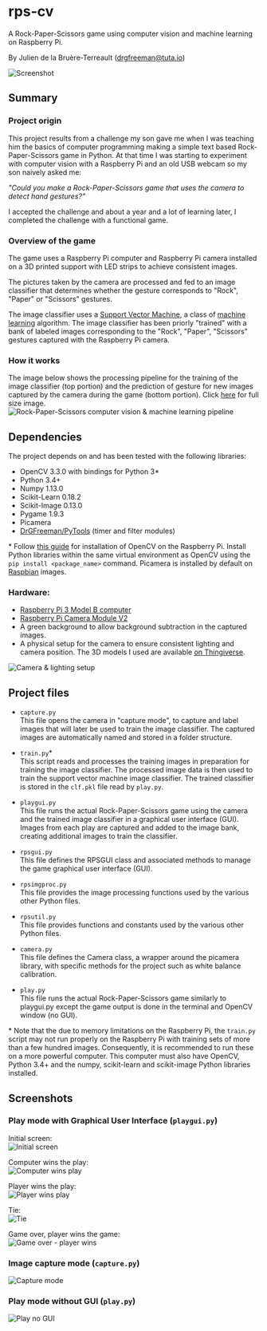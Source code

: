 # rps-cv
A Rock-Paper-Scissors game using computer vision and machine learning on Raspberry Pi.

By Julien de la Bruère-Terreault (drgfreeman@tuta.io)

![Screenshot](img/doc/screen-2-3.png)

## Summary

### Project origin

This project results from a challenge my son gave me when I was teaching him the basics of computer programming making a simple text based Rock-Paper-Scissors game in Python. At that time I was starting to experiment with computer vision with a Raspberry Pi and an old USB webcam so my son naively asked me:

*"Could you make a Rock-Paper-Scissors game that uses the camera to detect hand gestures?"*

I accepted the challenge and about a year and a lot of learning later, I completed the challenge with a functional game.

### Overview of the game

The game uses a Raspberry Pi computer and Raspberry Pi camera installed on a 3D printed support with LED strips to achieve consistent images.

The pictures taken by the camera are processed and fed to an image classifier that determines whether the gesture corresponds to "Rock", "Paper" or "Scissors" gestures.

The image classifier uses a [Support Vector Machine](https://en.wikipedia.org/wiki/Support_vector_machine), a class of [machine learning](https://en.wikipedia.org/wiki/Machine_learning) algorithm. The image classifier has been priorly "trained" with a bank of labeled images corresponding to the "Rock", "Paper", "Scissors" gestures captured with the Raspberry Pi camera.

### How it works

The image below shows the processing pipeline for the training of the image classifier (top portion) and the prediction of gesture for new images captured by the camera during the game (bottom portion). Click [here](https://raw.githubusercontent.com/DrGFreeman/rps-cv/master/img/doc/rps-pipeline.png) for full size image.
![Rock-Paper-Scissors computer vision & machine learning pipeline](img/doc/rps-pipeline.png)

## Dependencies

The project depends on and has been tested with the following libraries:

* OpenCV 3.3.0 with bindings for Python 3*
* Python 3.4+
* Numpy 1.13.0
* Scikit-Learn 0.18.2
* Scikit-Image 0.13.0
* Pygame 1.9.3
* Picamera
* [DrGFreeman/PyTools](https://github.com/DrGFreeman/PyTools) (timer and filter modules)

\* Follow [this guide](https://www.pyimagesearch.com/2016/04/18/install-guide-raspberry-pi-3-raspbian-jessie-opencv-3/) for installation of OpenCV on the Raspberry Pi. Install Python libraries within the same virtual environment as OpenCV using the `pip install <package_name>` command. Picamera is installed by default on [Raspbian](https://www.raspberrypi.org/downloads/raspbian/) images.

### Hardware:

* [Raspberry Pi 3 Model B computer](https://www.raspberrypi.org/products/raspberry-pi-3-model-b/)
* [Raspberry Pi Camera Module V2](https://www.raspberrypi.org/products/camera-module-v2/)
* A green background to allow background subtraction in the captured images.
* A physical setup for the camera to ensure consistent lighting and camera position. The 3D models I used are available [on Thingiverse](https://www.thingiverse.com/thing:2598378).


![Camera & lighting setup](img/doc/hardware1.png)

## Project files

* `capture.py`  
This file opens the camera in "capture mode", to capture and label images that will later be used to train the image classifier. The captured images are automatically named and stored in a folder structure.

* `train.py`*  
This script reads and processes the training images in preparation for training the image classifier. The processed image data is then used to train the support vector machine image classifier. The trained classifier is stored in the `clf.pkl` file read by `play.py`.

* `playgui.py`  
This file runs the actual Rock-Paper-Scissors game using the camera and the trained image classifier in a graphical user interface (GUI). Images from each play are captured and added to the image bank, creating additional images to train the classifier.

* `rpsgui.py`  
This file defines the RPSGUI class and associated methods to manage the game
 graphical user interface (GUI).

* `rpsimgproc.py`  
This file provides the image processing functions used by the various other Python files.

* `rpsutil.py`  
This file provides functions and constants used by the various other Python files.

* `camera.py`  
This file defines the Camera class, a wrapper around the picamera library, with specific methods for the project such as white balance calibration.

* `play.py`  
This file runs the actual Rock-Paper-Scissors game similarly to playgui.py except the game output is done in the terminal and OpenCV window (no GUI).

\* Note that the due to memory limitations on the Raspberry Pi, the `train.py` script may not run properly on the Raspberry Pi with training sets of more than a few hundred images. Consequently, it is recommended to run these on a more powerful computer. This computer must also have OpenCV, Python 3.4+ and the numpy, scikit-learn and scikit-image Python libraries installed.

## Screenshots

### Play mode with Graphical User Interface (`playgui.py`)

Initial screen:  
![Initial screen](img/doc/screen-0-0.png)

Computer wins the play:  
![Computer wins play](img/doc/screen-1-0.png)

Player wins the play:  
![Player wins play](img/doc/screen-2-3.png)

Tie:  
![Tie](img/doc/screen-4-4-tie.png)

Game over, player wins the game:  
![Game over - player wins](img/doc/screen-3-5-game-over.png)

### Image capture mode (`capture.py`)
![Capture mode](img/doc/screen-capture.py.png)

### Play mode without GUI (`play.py`)
![Play no GUI](img/doc/screen-play.py.png)
